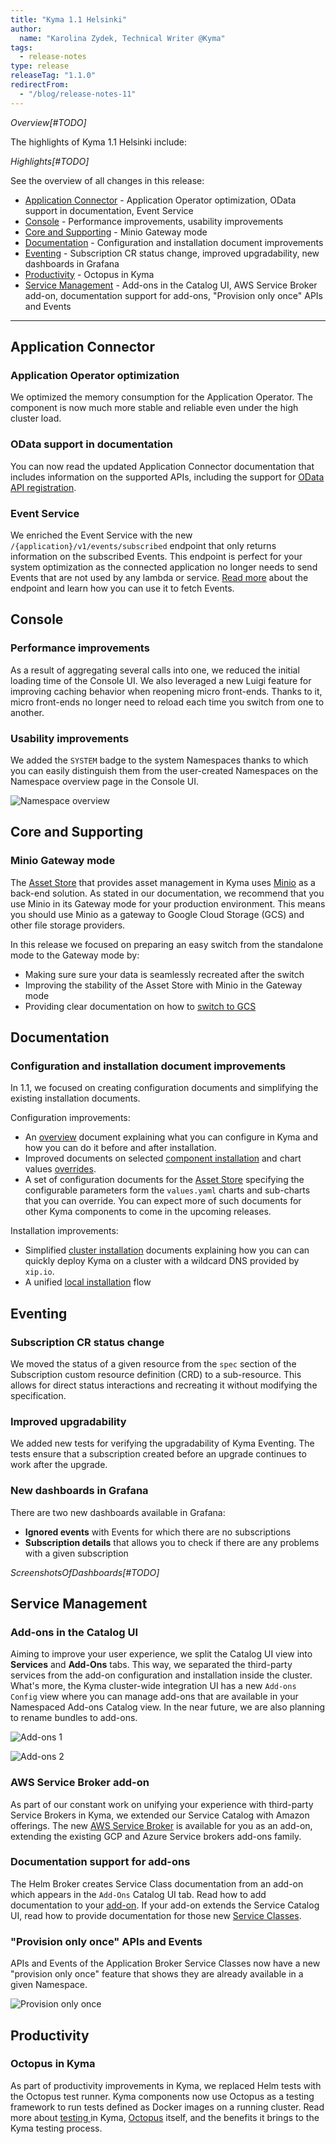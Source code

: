 ```yaml
---
title: "Kyma 1.1 Helsinki"
author:
  name: "Karolina Zydek, Technical Writer @Kyma"
tags:
  - release-notes
type: release
releaseTag: "1.1.0"
redirectFrom:
  - "/blog/release-notes-11"
---
```


_Overview[#TODO]_

<!-- overview -->

The highlights of Kyma 1.1 Helsinki include:

_Highlights[#TODO]_

See the overview of all changes in this release:

- [Application Connector](#application-connector) - Application Operator optimization, OData support in documentation, Event Service
- [Console](#console) - Performance improvements, usability improvements
- [Core and Supporting](#core-and-supporting) - Minio Gateway mode
- [Documentation](#documentation) - Configuration and installation document improvements
- [Eventing](#eventing) - Subscription CR status change, improved upgradability, new dashboards in Grafana
- [Productivity](#productivity) - Octopus in Kyma
- [Service Management](#service-management) - Add-ons in the Catalog UI, AWS Service Broker add-on, documentation support for add-ons, "Provision only once" APIs and Events

---

## Application Connector

### Application Operator optimization

We optimized the memory consumption for the Application Operator. The component is now much more stable and reliable even under the high cluster load.

### OData support in documentation

You can now read the updated Application Connector documentation that includes information on the supported APIs, including the support for [OData API registration](/docs/1.1/components/application-connector/#overview-overview-supported-apis).

### Event Service

We enriched the Event Service with the new `/{application}/v1/events/subscribed` endpoint that only returns information on the subscribed Events. This endpoint is perfect for your system optimization as the connected application no longer needs to send Events that are not used by any lambda or service. [Read more](/docs/1.1/components/application-connector/#api-event-service) about the endpoint and learn how you can use it to fetch Events.


## Console

### Performance improvements  

As a result of aggregating several calls into one, we reduced the initial loading time of the Console UI. We also leveraged a new Luigi feature for improving caching behavior when reopening micro front-ends. Thanks to it, micro front-ends no longer need to reload each time you switch from one to another.

### Usability improvements

We added the `SYSTEM` badge to the system Namespaces thanks to which you can easily distinguish them from the user-created Namespaces on the Namespace overview page in the Console UI.

![Namespace overview](./namespaces-overview.png)


## Core and Supporting

### Minio Gateway mode

The [Asset Store](/docs/1.1/components/asset-store) that provides asset management in Kyma uses [Minio](https://min.io/) as a back-end solution. As stated in our documentation, we recommend that you use Minio in its Gateway mode for your production environment. This means you should use Minio as a gateway to Google Cloud Storage (GCS) and other file storage providers.

In this release we focused on preparing an easy switch from the standalone mode to the Gateway mode by:
- Making sure sure your data is seamlessly recreated after the switch
- Improving the stability of the Asset Store with Minio in the Gateway mode
- Providing clear documentation on how to [switch to GCS](/docs/1.1/components/asset-store/#tutorials-set-minio-to-the-google-cloud-storage-gateway-mode)


## Documentation

### Configuration and installation document improvements

In 1.1, we focused on creating configuration documents and simplifying the existing installation documents.

Configuration improvements:
- An [overview](/docs/1.1/root/kyma/#configuration-overview) document explaining what you can configure in Kyma and how you can do it before and after installation.
- Improved documents on selected [component installation](/docs/1.1/root/kyma/#configuration-custom-component-installation) and chart values [overrides](/docs/1.1/root/kyma/#configuration-helm-overrides-for-kyma-installation).
- A set of configuration documents for the [Asset Store](/docs/1.1/components/asset-store/#configuration-configuration) specifying the configurable parameters form the `values.yaml` charts and sub-charts that you can override. You can expect more of such documents for other Kyma components to come in the upcoming releases.

Installation improvements:
- Simplified [cluster installation](/docs/1.1/root/kyma/#installation-install-kyma-on-a-cluster) documents explaining how you can can quickly deploy Kyma on a cluster with a wildcard DNS provided by `xip.io`.
- A unified [local installation](/docs/1.1/root/kyma/#installation-install-kyma-locally) flow

## Eventing

### Subscription CR status change

We moved the status of a given resource from the `spec` section of the Subscription custom resource definition (CRD) to a sub-resource. This allows for direct status interactions and recreating it without modifying the specification.

### Improved upgradability

We added new tests for verifying the upgradability of Kyma Eventing. The tests ensure that a subscription created before an upgrade continues to work after the upgrade.

### New dashboards in Grafana

There are two new dashboards available in Grafana:
- **Ignored events** with Events for which there are no subscriptions
- **Subscription details** that allows you to check if there are any problems with a given subscription

_ScreenshotsOfDashboards[#TODO]_

## Service Management

### Add-ons in the Catalog UI

Aiming to improve your user experience, we split the Catalog UI view into **Services** and **Add-Ons** tabs. This way, we separated the third-party services from the add-on configuration and installation inside the cluster. What's more, the Kyma cluster-wide integration UI has a new `Add-ons Config` view where you can manage add-ons that are available in your Namespaced Add-ons Catalog view. In the near future, we are also planning to rename bundles to add-ons.

![Add-ons 1](./add-ons-1.png)

![Add-ons 2](./add-ons-2.png)

### AWS Service Broker add-on

As part of our constant work on unifying your experience with third-party Service Brokers in Kyma, we extended our Service Catalog with Amazon offerings. The new [AWS Service Broker](/docs/1.1/components/service-catalog/#service-brokers-aws-service-broker) is available for you as an add-on, extending the existing GCP and Azure Service brokers add-ons family.

### Documentation support for add-ons

The Helm Broker creates Service Class documentation from an add-on which appears in the `Add-Ons` Catalog UI tab. Read how to add documentation to your [add-on](https://kyma-project.io/docs/master/components/helm-broker/#details-create-a-bundle-docs-directory). If your add-on extends the Service Catalog UI, read how to provide documentation for those new [Service Classes](/docs/1.1/components/helm-broker#details-service-classes-documentation-provided-by-bundles).

### "Provision only once" APIs and Events

APIs and Events of the Application Broker Service Classes now have a new "provision only once" feature that shows they are already available in a given Namespace.

![Provision only once](./provision-only-once.png)

## Productivity

### Octopus in Kyma

As part of productivity improvements in Kyma, we replaced Helm tests with the Octopus test runner. Kyma components now use Octopus as a testing framework to run tests defined as Docker images on a running cluster.
Read more about [testing ](/docs/1.1/root/kyma/#details-testing-kyma) in Kyma, [Octopus](https://github.com/kyma-incubator/octopus/blob/master/README.md) itself, and the benefits it brings to the Kyma testing process.
